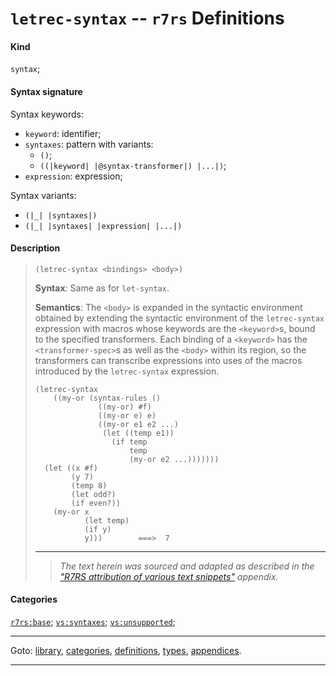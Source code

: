 

<a id='definition__r7rs__letrec-syntax'></a>

# `letrec-syntax` -- `r7rs` Definitions


#### Kind

`syntax`;


#### Syntax signature

Syntax keywords:
 * `keyword`: identifier;
 * `syntaxes`: pattern with variants:
   * `()`;
   * `((|keyword| |@syntax-transformer|) |...|)`;
 * `expression`: expression;

Syntax variants:
 * `(|_| |syntaxes|)`
 * `(|_| |syntaxes| |expression| |...|)`


#### Description

> ````
> (letrec-syntax <bindings> <body>)
> ````
> 
> 
> **Syntax**:
> Same as for `let-syntax`.
> 
> **Semantics**:
>  The `<body>` is expanded in the syntactic environment obtained by
> extending the syntactic environment of the `letrec-syntax`
> expression with macros whose keywords are the
> `<keyword>`s, bound to the specified transformers.
> Each binding of a `<keyword>` has the `<transformer-spec>`s
> as well as the `<body>` within its region,
> so the transformers can
> transcribe expressions into uses of the macros
> introduced by the `letrec-syntax` expression.
> 
> ````
> (letrec-syntax
>     ((my-or (syntax-rules ()
>               ((my-or) #f)
>               ((my-or e) e)
>               ((my-or e1 e2 ...)
>                (let ((temp e1))
>                  (if temp
>                      temp
>                      (my-or e2 ...)))))))
>   (let ((x #f)
>         (y 7)
>         (temp 8)
>         (let odd?)
>         (if even?))
>     (my-or x
>            (let temp)
>            (if y)
>            y)))        ===>  7
> ````
> 
> 
> ----
> > *The text herein was sourced and adapted as described in the ["R7RS attribution of various text snippets"](../../r7rs/appendices/attribution.md#appendix__r7rs__attribution) appendix.*


#### Categories

[`r7rs:base`](../../r7rs/categories/r7rs_3a_base.md#category__r7rs__r7rs_3a_base);
[`vs:syntaxes`](../../r7rs/categories/vs_3a_syntaxes.md#category__r7rs__vs_3a_syntaxes);
[`vs:unsupported`](../../r7rs/categories/vs_3a_unsupported.md#category__r7rs__vs_3a_unsupported);

----

Goto: [library](../../r7rs/_index.md#library__r7rs), [categories](../../r7rs/categories/_index.md#toc__r7rs__categories), [definitions](../../r7rs/definitions/_index.md#toc__r7rs__definitions), [types](../../r7rs/types/_index.md#toc__r7rs__types), [appendices](../../r7rs/appendices/_index.md#toc__r7rs__appendices).

----

